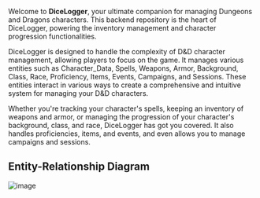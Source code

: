 Welcome to **DiceLogger**, your ultimate companion for managing Dungeons and Dragons characters. This backend repository is the heart of DiceLogger, powering the inventory management and character progression functionalities. 

DiceLogger is designed to handle the complexity of D&D character management, allowing players to focus on the game. It manages various entities such as Character_Data, Spells, Weapons, Armor, Background, Class, Race, Proficiency, Items, Events, Campaigns, and Sessions. These entities interact in various ways to create a comprehensive and intuitive system for managing your D&D characters.

Whether you're tracking your character's spells, keeping an inventory of weapons and armor, or managing the progression of your character's background, class, and race, DiceLogger has got you covered. It also handles proficiencies, items, and events, and even allows you to manage campaigns and sessions.

## Entity-Relationship Diagram
![image](https://github.com/proyecto-dnd/backend/assets/83725856/09da96e5-9b1b-40ca-95a3-05529ec0ffc0)
